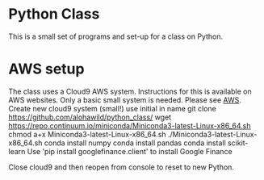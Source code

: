# Python Class
This is a small set of programs and set-up for a class on Python.
# AWS setup
The class uses a Cloud9 AWS system. Instructions for this is available on AWS websites. Only a basic small system is needed.
Please see [AWS](https://aws.amazon.com).
Create new cloud9 system (small!) use initial in name
git clone https://github.com/alohawild/python_class/
wget https://repo.continuum.io/miniconda/Miniconda3-latest-Linux-x86_64.sh
chmod a+x Miniconda3-latest-Linux-x86_64.sh
./Miniconda3-latest-Linux-x86_64.sh
conda install numpy
conda install pandas
conda install scikit-learn
Use 'pip install googlefinance.client' to install Google Finance

Close cloud9 and then reopen from console to reset to new Python.
